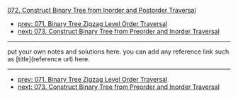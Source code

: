 [072. Construct Binary Tree from Inorder and Postorder Traversal](http://www.lintcode.com/problem/construct-binary-tree-from-inorder-and-postorder-traversal)

- [prev: 071. Binary Tree Zigzag Level Order Traversal](071-binary-tree-zigzag-level-order-traversal.md)
- [next: 073. Construct Binary Tree from Preorder and Inorder Traversal](073-construct-binary-tree-from-preorder-and-inorder-traversal.md)

---

put your own notes and solutions here.
you can add any reference link such as [title](reference url) here.

---

- [prev: 071. Binary Tree Zigzag Level Order Traversal](071-binary-tree-zigzag-level-order-traversal.md)
- [next: 073. Construct Binary Tree from Preorder and Inorder Traversal](073-construct-binary-tree-from-preorder-and-inorder-traversal.md)
